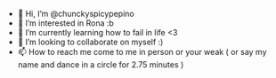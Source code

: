 - 👋 Hi, I’m @chunckyspicypepino
- 👀 I’m interested in Rona :b
- 🌱 I’m currently learning how to fail in life <3
- 💞️ I’m looking to collaborate on myself :)
- 📫 How to reach me come to me in person or your weak ( or say my name and dance in a circle for 2.75 minutes )

<!---
chunckyspicypepino/chunckyspicypepino is a ✨ special ✨ repository because its `README.md` (this file) appears on your GitHub profile.
You can click the Preview link to take a look at your changes.
--->
